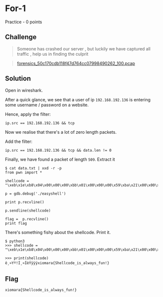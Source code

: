 # For-1
Practice - 0 points

## Challenge 
> Someone has crashed our server , but luckily we have captured all traffic , help us in finding the culprit

> [forensics_50c170cdb118f47d764cc07998490262_100.pcap](forensics_50c170cdb118f47d764cc07998490262_100.pcap)

## Solution

Open in wireshark.

After a quick glance, we see that a user of ip `192.168.192.136` is entering some username / password on a website.

Hence, apply the filter:

	ip.src == 192.168.192.136 && tcp

Now we realise that there's a lot of zero length packets.

Add the filter:

	ip.src == 192.168.192.136 && tcp && data.len != 0

Finally, we have found a packet of length `509`. Extract it 

	$ cat data.txt | xxd -r -p
	from pwn import *

	shellcode = "\xeb\x1e\xb8\x04\x00\x00\x00\xbb\x01\x00\x00\x00\x59\xba\x21\x00\x00\x00\xcd\x80\xb8\x01\x00\x00\x00\xbb\x00\x00\x00\x00\xcd\x80\xe8\xdd\xff\xff\xff\x78\x69\x6f\x6d\x61\x72\x61\x7b\x53\x68\x65\x6c\x6c\x63\x6f\x64\x65\x5f\x69\x73\x5f\x61\x6c\x77\x61\x79\x73\x5f\x66\x75\x6e\x21\x7d\x0d\x0a"

	p = gdb.debug('./easyshell')

	print p.recvline()

	p.sendline(shellcode)

	flag =  p.recvline()
	print flag 

There's something fishy about the shellcode. Print it.

	$ python3
	>>> shellcode = "\xeb\x1e\xb8\x04\x00\x00\x00\xbb\x01\x00\x00\x00\x59\xba\x21\x00\x00\x00\xcd\x80\xb8\x01\x00\x00\x00\xbb\x00\x00\x00\x00\xcd\x80\xe8\xdd\xff\xff\xff\x78\x69\x6f\x6d\x61\x72\x61\x7b\x53\x68\x65\x6c\x6c\x63\x6f\x64\x65\x5f\x69\x73\x5f\x61\x6c\x77\x61\x79\x73\x5f\x66\x75\x6e\x21\x7d\x0d\x0a"
	
	>>> print(shellcode)
	ë¸»Yº!Í¸»ÍèÝÿÿÿxiomara{Shellcode_is_always_fun!}

## Flag
`xiomara{Shellcode_is_always_fun!}`